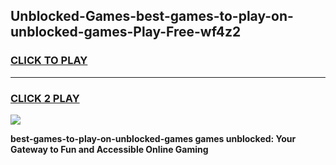 
## Unblocked-Games-best-games-to-play-on-unblocked-games-Play-Free-wf4z2
<h3>
<a href="https://premium76.site?title=best-games-to-play-on-unblocked-games&ref=18A1">CLICK TO PLAY</a></h3>
<hr>

<h3>
<a href="https://premium76.site?title=best-games-to-play-on-unblocked-games&ref=18A1">CLICK 2 PLAY</a>
  
</h3>

<a href="https://premium76.site?title=best-games-to-play-on-unblocked-games&ref=18A1"><img src="https://clearcache.store/games.png"></a>


**best-games-to-play-on-unblocked-games games unblocked: Your Gateway to Fun and Accessible Online Gaming**
